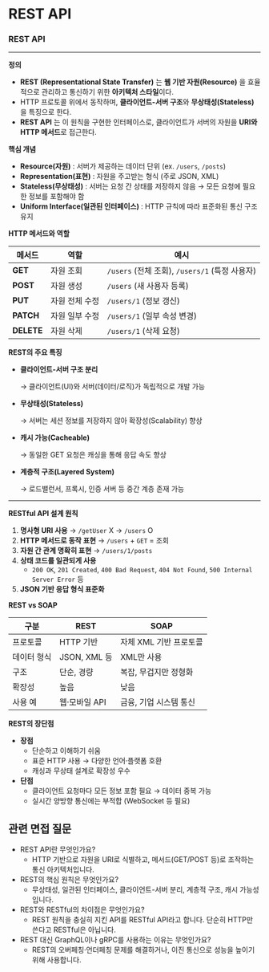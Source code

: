 # REST API

### REST API

---

**정의**

- **REST (Representational State Transfer)** 는 **웹 기반 자원(Resource)** 을 효율적으로 관리하고 통신하기 위한 **아키텍처 스타일**이다.
- HTTP 프로토콜 위에서 동작하며, **클라이언트-서버 구조**와 **무상태성(Stateless)** 을 특징으로 한다.
- **REST API** 는 이 원칙을 구현한 인터페이스로, 클라이언트가 서버의 자원을 **URI와 HTTP 메서드**로 접근한다.

**핵심 개념**

- **Resource(자원)** : 서버가 제공하는 데이터 단위 (ex. `/users`, `/posts`)
- **Representation(표현)** : 자원을 주고받는 형식 (주로 JSON, XML)
- **Stateless(무상태성)** : 서버는 요청 간 상태를 저장하지 않음 → 모든 요청에 필요한 정보를 포함해야 함
- **Uniform Interface(일관된 인터페이스)** : HTTP 규칙에 따라 표준화된 통신 구조 유지

**HTTP 메서드와 역할**

| 메서드 | 역할 | 예시 |
| --- | --- | --- |
| **GET** | 자원 조회 | `/users` (전체 조회), `/users/1` (특정 사용자) |
| **POST** | 자원 생성 | `/users` (새 사용자 등록) |
| **PUT** | 자원 전체 수정 | `/users/1` (정보 갱신) |
| **PATCH** | 자원 일부 수정 | `/users/1` (일부 속성 변경) |
| **DELETE** | 자원 삭제 | `/users/1` (삭제 요청) |

**REST의 주요 특징**

- **클라이언트-서버 구조 분리**
    
    → 클라이언트(UI)와 서버(데이터/로직)가 독립적으로 개발 가능
    
- **무상태성(Stateless)**
    
    → 서버는 세션 정보를 저장하지 않아 확장성(Scalability) 향상
    
- **캐시 가능(Cacheable)**
    
    → 동일한 GET 요청은 캐싱을 통해 응답 속도 향상
    
- **계층적 구조(Layered System)**
    
    → 로드밸런서, 프록시, 인증 서버 등 중간 계층 존재 가능
    

---

**RESTful API 설계 원칙**

1. **명사형 URI 사용** → `/getUser` X → `/users` O
2. **HTTP 메서드로 동작 표현** → `/users` + `GET` = 조회
3. **자원 간 관계 명확히 표현** → `/users/1/posts`
4. **상태 코드를 일관되게 사용**
    - `200 OK`, `201 Created`, `400 Bad Request`, `404 Not Found`, `500 Internal Server Error` 등
5. **JSON 기반 응답 형식 표준화**

**REST vs SOAP**

| 구분 | REST | SOAP |
| --- | --- | --- |
| 프로토콜 | HTTP 기반 | 자체 XML 기반 프로토콜 |
| 데이터 형식 | JSON, XML 등 | XML만 사용 |
| 구조 | 단순, 경량 | 복잡, 무겁지만 정형화 |
| 확장성 | 높음 | 낮음 |
| 사용 예 | 웹·모바일 API | 금융, 기업 시스템 통신 |

**REST의 장단점**

- **장점**
    - 단순하고 이해하기 쉬움
    - 표준 HTTP 사용 → 다양한 언어·플랫폼 호환
    - 캐싱과 무상태 설계로 확장성 우수
- **단점**
    - 클라이언트 요청마다 모든 정보 포함 필요 → 데이터 중복 가능
    - 실시간 양방향 통신에는 부적합 (WebSocket 등 필요)

## **관련 면접 질문**

- REST API란 무엇인가요?
    - HTTP 기반으로 자원을 URI로 식별하고, 메서드(GET/POST 등)로 조작하는 통신 아키텍처입니다.
- REST의 핵심 원칙은 무엇인가요?
    - 무상태성, 일관된 인터페이스, 클라이언트-서버 분리, 계층적 구조, 캐시 가능성입니다.
- REST와 RESTful의 차이점은 무엇인가요?
    - REST 원칙을 충실히 지킨 API를 RESTful API라고 합니다. 단순히 HTTP만 쓴다고 RESTful은 아닙니다.
- REST 대신 GraphQL이나 gRPC를 사용하는 이유는 무엇인가요?
    - REST의 오버페칭·언더페칭 문제를 해결하거나, 이진 통신으로 성능을 높이기 위해 사용합니다.